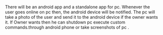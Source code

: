 There will be an android app and a standalone app for pc.
Whenever the user goes online on pc then, the android device will be notified. 
The pc will take a photo of the user and send it to the android device if the owner wants it.
If Owner wants then he can shutdown pc execute custom commands.through android phone or   take screenshots of pc .
